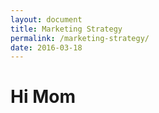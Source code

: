 ```yaml
---
layout: document
title: Marketing Strategy
permalink: /marketing-strategy/
date: 2016-03-18
---
```

# Hi Mom